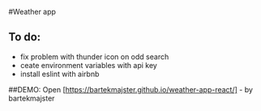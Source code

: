 #Weather app

## To do:
- fix problem with thunder icon on odd search
- ceate environment variables with api key
- install eslint with airbnb

##DEMO:
Open [https://bartekmajster.github.io/weather-app-react/] - by bartekmajster